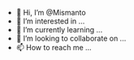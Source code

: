 - 👋 Hi, I’m @Mismanto
- 👀 I’m interested in ...
- 🌱 I’m currently learning ...
- 💞️ I’m looking to collaborate on ...
- 📫 How to reach me ...

<!---
Mismanto/Mismanto is a ✨ special ✨ repository because its `README.md` (this file) appears on your GitHub profile.
You can click the Preview link to take a look at your changes.
--->
